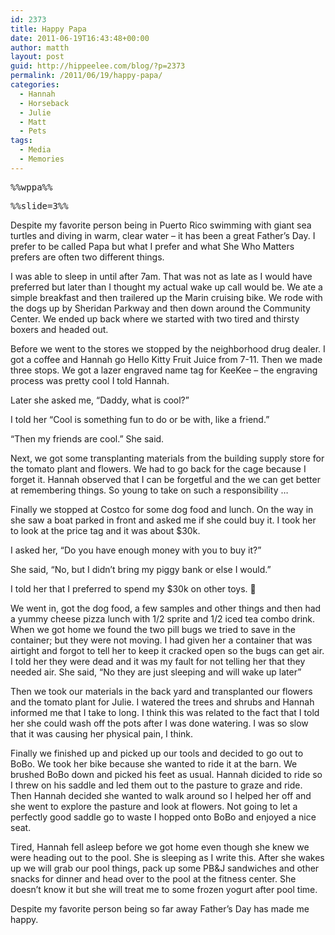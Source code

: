 ```yaml
---
id: 2373
title: Happy Papa
date: 2011-06-19T16:43:48+00:00
author: matth
layout: post
guid: http://hippeelee.com/blog/?p=2373
permalink: /2011/06/19/happy-papa/
categories:
  - Hannah
  - Horseback
  - Julie
  - Matt
  - Pets
tags:
  - Media
  - Memories
---
```

<tt>%%wppa%%</tt>
  
<tt>%%slide=3%%</tt>

Despite my favorite person being in Puerto Rico swimming with giant sea turtles and diving in warm, clear water &#8211; it has been a great Father&#8217;s Day. I prefer to be called Papa but what I prefer and what She Who Matters prefers are often two different things.

I was able to sleep in until after 7am. That was not as late as I would have preferred but later than I thought my actual wake up call would be. We ate a simple breakfast and then trailered up the Marin cruising bike. We rode with the dogs up by Sheridan Parkway and then down around the Community Center. We ended up back where we started with two tired and thirsty boxers and headed out.

Before we went to the stores we stopped by the neighborhood drug dealer. I got a coffee and Hannah go Hello Kitty Fruit Juice from 7-11. Then we made three stops. We got a lazer engraved name tag for KeeKee &#8211; the engraving process was pretty cool I told Hannah.

Later she asked me, &#8220;Daddy, what is cool?&#8221;
  
I told her &#8220;Cool is something fun to do or be with, like a friend.&#8221;
  
&#8220;Then my friends are cool.&#8221; She said.

Next, we got<!--more--> some transplanting materials from the building supply store for the tomato plant and flowers. We had to go back for the cage because I forget it. Hannah observed that I can be forgetful and the we can get better at remembering things. So young to take on such a responsibility &#8230;

Finally we stopped at Costco for some dog food and lunch. On the way in she saw a boat parked in front and asked me if she could buy it. I took her to look at the price tag and it was about $30k.

I asked her, &#8220;Do you have enough money with you to buy it?&#8221;
  
She said, &#8220;No, but I didn&#8217;t bring my piggy bank or else I would.&#8221;
  
I told her that I preferred to spend my $30k on other toys. 🙂

We went in, got the dog food, a few samples and other things and then had a yummy cheese pizza lunch with 1/2 sprite and 1/2 iced tea combo drink. When we got home we found the two pill bugs we tried to save in the container; but they were not moving. I had given her a container that was airtight and forgot to tell her to keep it cracked open so the bugs can get air. I told her they were dead and it was my fault for not telling her that they needed air. She said, &#8220;No they are just sleeping and will wake up later&#8221;

Then we took our materials in the back yard and transplanted our flowers and the tomato plant for Julie. I watered the trees and shrubs and Hannah informed me that I take to long. I think this was related to the fact that I told her she could wash off the pots after I was done watering. I was so slow that it was causing her physical pain, I think.

Finally we finished up and picked up our tools and decided to go out to BoBo. We took her bike because she wanted to ride it at the barn. We brushed BoBo down and picked his feet as usual. Hannah dicided to ride so I threw on his saddle and led them out to the pasture to graze and ride. Then Hannah decided she wanted to walk around so I helped her off and she went to explore the pasture and look at flowers. Not going to let a perfectly good saddle go to waste I hopped onto BoBo and enjoyed a nice seat.

Tired, Hannah fell asleep before we got home even though she knew we were heading out to the pool. She is sleeping as I write this. After she wakes up we will grab our pool things, pack up some PB&J sandwiches and other snacks for dinner and head over to the pool at the fitness center. She doesn&#8217;t know it but she will treat me to some frozen yogurt after pool time.

Despite my favorite person being so far away Father&#8217;s Day has made me happy.